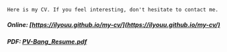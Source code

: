 ```
Here is my CV. If you feel interesting, don't hesitate to contact me.
```

##### Online: [https://ilyouu.github.io/my-cv/](https://ilyouu.github.io/my-cv/)
##### PDF: [PV-Bang_Resume.pdf](./PV-Bang_Resume.pdf)

